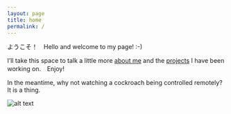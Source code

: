 ```yaml
---
layout: page
title: home
permalink: /
---
```


ようこそ！　Hello and welcome to my page! :-)

I’ll take this space to talk a little more [about me](/who-am-i) and the [projects](/what-have-you-done) I have been working on.　Enjoy!

In the meantime, why not watching a cockroach being controlled remotely?
It is a thing.

![alt text](https://www.youtube.com/watch?v=g0M2KTbc_a8)